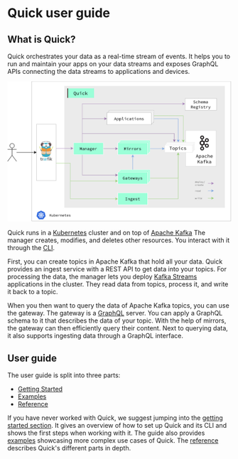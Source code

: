 # Quick user guide

## What is Quick?

Quick orchestrates your data as a real-time stream of events.
It helps you to run and maintain your apps on your data streams
and exposes GraphQL APIs connecting the data streams to applications and devices.

![Quick overview](../assets/images/quick-architecture.jpg)

Quick runs in a [Kubernetes](https://kubernetes.io/) cluster and on top of [Apache Kafka](https://kafka.apache.org/)
The manager creates, modifies, and deletes other resources.
You interact with it through the [CLI](getting-started/setup-cli).

First, you can create topics in Apache Kafka that hold all your data.
Quick provides an ingest service with a REST API to get data into your topics.
For processing the data,
the manager lets you deploy [Kafka Streams](https://kafka.apache.org/documentation/streams/) applications in the cluster.
They read data from topics, process it, and write it back to a topic.

When you then want to query the data of Apache Kafka topics, you can use the gateway.
The gateway is a [GraphQL](https://graphql.org/) server.
You can apply a GraphQL schema to it that describes the data of your topic.
With the help of mirrors, the gateway can then efficiently query their content.
Next to querying data, it also supports ingesting data through a GraphQL interface.


## User guide

The user guide is split into three parts:

- [Getting Started](getting-started)
- [Examples](examples)
- [Reference](reference)

If you have never worked with Quick, we suggest jumping into the [getting started section](getting-started).
It gives an overview of how to set up Quick and its CLI and shows the first steps when working with it.
The guide also provides [examples](examples) showcasing more complex use cases of Quick.
The [reference](reference) describes Quick's different parts in depth.

